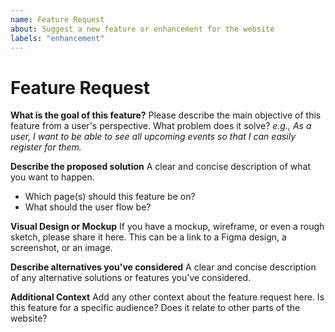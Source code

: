 ```yaml
---
name: Feature Request
about: Suggest a new feature or enhancement for the website
labels: "enhancement"
---
```


# Feature Request

**What is the goal of this feature?**
Please describe the main objective of this feature from a user's perspective. What problem does it solve?
_e.g., As a user, I want to be able to see all upcoming events so that I can easily register for them._

**Describe the proposed solution**
A clear and concise description of what you want to happen.

- Which page(s) should this feature be on?
- What should the user flow be?

**Visual Design or Mockup**
If you have a mockup, wireframe, or even a rough sketch, please share it here. This can be a link to a Figma design, a screenshot, or an image.

**Describe alternatives you've considered**
A clear and concise description of any alternative solutions or features you've considered.

**Additional Context**
Add any other context about the feature request here. Is this feature for a specific audience? Does it relate to other parts of the website?
